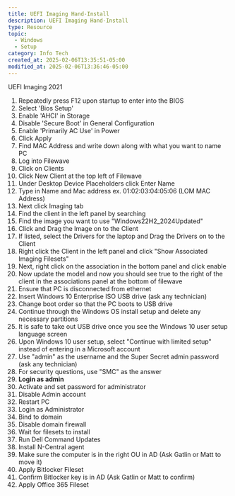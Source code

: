 ```yaml
---
title: UEFI Imaging Hand-Install
description: UEFI Imaging Hand-Install
type: Resource
topic:
  - Windows
  - Setup
category: Info Tech
created_at: 2025-02-06T13:35:51-05:00
modified_at: 2025-02-06T13:36:46-05:00
---
```

UEFI Imaging 2021
1.  Repeatedly press F12 upon startup to enter into the BIOS
2.  Select 'Bios Setup'
3.  Enable 'AHCI' in Storage
4.  Disable 'Secure Boot' in General Configuration
5.  Enable 'Primarily AC Use' in Power
6.  Click Apply
7.  Find MAC Address and write down along with what you want to name PC
8.  Log into Filewave
9.  Click on Clients
10. Click New Client at the top left of Filewave
11. Under Desktop Device Placeholders click Enter Name
12. Type in Name and Mac address ex. 01:02:03:04:05:06 (LOM MAC Address)
13. Next click Imaging tab
14. Find the client in the left panel by searching
15. Find the image you want to use "Windows22H2_2024Updated"
16. Click and Drag the Image on to the Client
17. If listed, select the Drivers for the laptop and Drag the Drivers on to the Client
18. Right click the Client in the left panel and click "Show Associated Imaging Filesets"
19. Next, right click on the association in the bottom panel and click enable
20. Now update the model and now you should see true to the right of the client in the associations panel at the bottom of filewave
21. Ensure that PC is disconnected from ethernet
22. Insert Windows 10 Enterprise ISO USB drive (ask any technician)
23. Change boot order so that the PC boots to USB drive
24. Continue through the Windows OS install setup and delete any necessary partitions
25. It is safe to take out USB drive once you see the Windows 10 user setup language screen
26. Upon Windows 10 user setup, select "Continue with limited setup" instead of entering in a Microsoft account
27. Use "admin" as the username and the Super Secret admin password (ask any technician)
28. For security questions, use "SMC" as the answer
29. **Login as admin**
30. Activate and set password for administrator
31. Disable Admin account
32. Restart PC
33. Login as Administrator
34. Bind to domain
35. Disable domain firewall
36. Wait for filesets to install
37. Run Dell Command Updates
38. Install N-Central agent
39. Make sure the computer is in the right OU in AD (Ask Gatlin or Matt to move it)
40. Apply Bitlocker Fileset
41. Confirm Bitlocker key is in AD (Ask Gatlin or Matt to confirm)
42. Apply Office 365 Fileset



